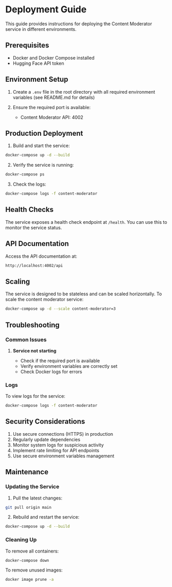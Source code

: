 # Deployment Guide

This guide provides instructions for deploying the Content Moderator service in different environments.

## Prerequisites

- Docker and Docker Compose installed
- Hugging Face API token

## Environment Setup

1. Create a `.env` file in the root directory with all required environment variables (see README.md for details)

2. Ensure the required port is available:
   - Content Moderator API: 4002

## Production Deployment

1. Build and start the service:

```bash
docker-compose up -d --build
```

2. Verify the service is running:

```bash
docker-compose ps
```

3. Check the logs:

```bash
docker-compose logs -f content-moderator
```

## Health Checks

The service exposes a health check endpoint at `/health`. You can use this to monitor the service status.

## API Documentation

Access the API documentation at:

```bash
http://localhost:4002/api
```

## Scaling

The service is designed to be stateless and can be scaled horizontally. To scale the content moderator service:

```bash
docker-compose up -d --scale content-moderator=3
```

## Troubleshooting

### Common Issues

1. **Service not starting**

   - Check if the required port is available
   - Verify environment variables are correctly set
   - Check Docker logs for errors

### Logs

To view logs for the service:

```bash
docker-compose logs -f content-moderator
```

## Security Considerations

1. Use secure connections (HTTPS) in production
2. Regularly update dependencies
3. Monitor system logs for suspicious activity
4. Implement rate limiting for API endpoints
5. Use secure environment variables management

## Maintenance

### Updating the Service

1. Pull the latest changes:

```bash
git pull origin main
```

2. Rebuild and restart the service:

```bash
docker-compose up -d --build
```

### Cleaning Up

To remove all containers:

```bash
docker-compose down
```

To remove unused images:

```bash
docker image prune -a
```
